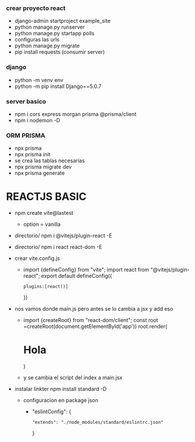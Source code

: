 ### crear proyecto react

- django-admin startproject example_site
- python manage.py runserver
- python manage.py startapp polls
- configuras las urls
- python manage.py migrate
- pip install requests (consumir server)

### django

- python -m venv env
- python -m pip install Django==5.0.7

### server basico

- npm i cors express morgan prisma @prisma/client
- npm i nodemon -D

### ORM PRISMA

- npx prisma
- npx prisma init 
- se crea las tablas necesarias
- npx prisma migrate dev
- npx prisma generate
  
  

# REACTJS BASIC

- npm create vite@lastest 
  
  - option = vanilla

- directorio/ npm i @vitejs/plugin-react -E

- directorio/ npm i react react-dom -E

- crear vite.config.js
  
  - import {defineConfig} from "vite";
    import react from "@vitejs/plugin-react";
    export default defineConfig({
    
        plugins:[react()]
    
    })

- nos vamos donde main.js pero antes se lo cambia a jsx y add eso
  
  - import {createRoot} from "react-dom/client";
    const root =createRoot(document.getElementById('app'))
    root.render(<h1>Hola</h1>)
  
  - y se cambia el script del index a main.jsx

- instalar linkter npm install standard -D
  
  - configuracion en package json
    
    - "eslintConfig": {
      
          "extends": "./node_modules/standard/eslintrc.json"
      
      }
